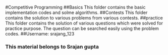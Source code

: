#Competitive Programming
##Basics
This folder contains the basic implementation codes and solme algorithms.
##Contests
This folder contains the solution to various problems from various contests.
##practice
This folder contains the solution of various questions which were solved for practice purpose. The question can be searched easily using the problem codes.
##Username: srajang_123
### This material belongs to Srajan gupta
